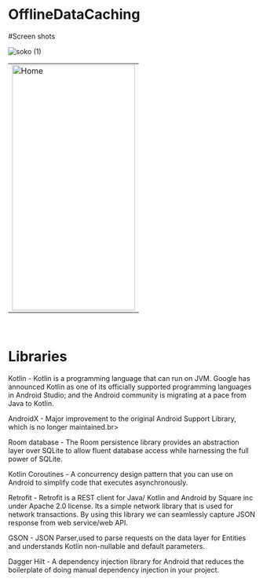# OfflineDataCaching


#Screen shots


![soko (1)](https://user-images.githubusercontent.com/78819932/217171297-eedfd110-77dd-4ecd-a0d1-b95c4a947b0e.png)


 <table>
  <tr>
    <td><img src="https://user-images.githubusercontent.com/78819932/217171297-eedfd110-77dd-4ecd-a0d1-b95c4a947b0e.png" alt="Home" style="width:250px;height:500px;"></td>
      
    
   
  </tr>
  
</table><br>


# Libraries<br>

Kotlin - Kotlin is a programming language that can run on JVM. Google has announced Kotlin as one of its officially supported programming languages in Android Studio; and the Android community is migrating at a pace from Java to Kotlin.<br>

AndroidX - Major improvement to the original Android Support Library, which is no longer maintained.br>

Room database - The Room persistence library provides an abstraction layer over SQLite to allow fluent database access while harnessing the full power of SQLite.<br>


Kotlin Coroutines - A concurrency design pattern that you can use on Android to simplify code that executes asynchronously.<br>

Retrofit - Retrofit is a REST client for Java/ Kotlin and Android by Square inc under Apache 2.0 license. Its a simple network library that is used for network transactions. By using this library we can seamlessly capture JSON response from web service/web API.<br>

GSON - JSON Parser,used to parse requests on the data layer for Entities and understands Kotlin non-nullable and default parameters.<br>

Dagger Hilt - A dependency injection library for Android that reduces the boilerplate of doing manual dependency injection in your project.<br>

